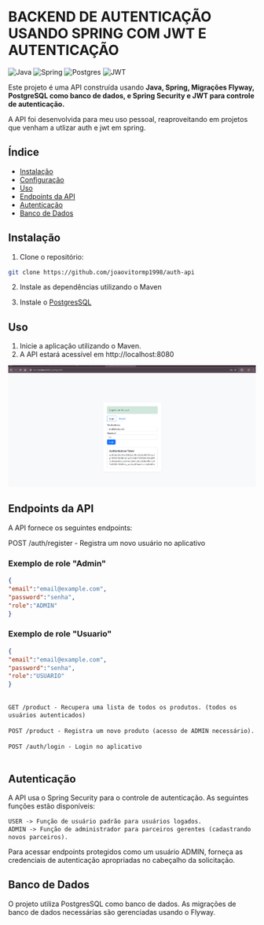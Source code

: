 # BACKEND DE AUTENTICAÇÃO USANDO SPRING COM JWT E AUTENTICAÇÃO

![Java](https://img.shields.io/badge/java-%23ED8B00.svg?style=for-the-badge&logo=openjdk&logoColor=white)
![Spring](https://img.shields.io/badge/spring-%236DB33F.svg?style=for-the-badge&logo=spring&logoColor=white)
![Postgres](https://img.shields.io/badge/postgres-%23316192.svg?style=for-the-badge&logo=postgresql&logoColor=white)
![JWT](https://img.shields.io/badge/JWT-black?style=for-the-badge&logo=JSON%20web%20tokens)

Este projeto é uma API construída usando **Java, Spring, Migrações Flyway, PostgreSQL como banco de dados, e Spring Security e JWT para controle de autenticação.**

A API foi desenvolvida para meu uso pessoal, reaproveitando em projetos que venham a utlizar auth e jwt em spring.

## Índice

- [Instalação](#instalação)
- [Configuração](#configuração)
- [Uso](#uso)
- [Endpoints da API](#endpoints-da-api)
- [Autenticação](#autenticação)
- [Banco de Dados](#banco-de-dados)

## Instalação

1. Clone o repositório:

```bash
git clone https://github.com/joaovitormp1998/auth-api
```
2. Instale as dependências utilizando o Maven 

3. Instale o  [PostgresSQL](https://www.postgresql.org/)

## Uso

1. Inicie a aplicação utilizando o Maven.
2. A API estará acessível em http://localhost:8080

![img.png](img.png)
## Endpoints da API
A API fornece os seguintes endpoints:


POST /auth/register - Registra um novo usuário no aplicativo
### Exemplo de role "Admin"
```json
{
"email":"email@example.com",
"password":"senha",
"role":"ADMIN"
}
```

### Exemplo de role "Usuario"
```json
{
"email":"email@example.com",
"password":"senha",
"role":"USUARIO"
}
```
```

GET /product - Recupera uma lista de todos os produtos. (todos os usuários autenticados)

POST /product - Registra um novo produto (acesso de ADMIN necessário).

POST /auth/login - Login no aplicativo


```

## Autenticação

A API usa o Spring Security para o controle de autenticação. As seguintes funções estão disponíveis:

```
USER -> Função de usuário padrão para usuários logados.
ADMIN -> Função de administrador para parceiros gerentes (cadastrando novos parceiros).
```
Para acessar endpoints protegidos como um usuário ADMIN, forneça as credenciais de autenticação apropriadas no cabeçalho da solicitação.


## Banco de Dados

O projeto utiliza PostgresSQL como banco de dados. As migrações de banco de dados necessárias são gerenciadas usando o Flyway.






